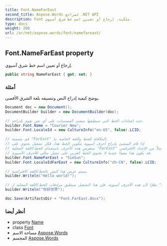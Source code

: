 ```yaml
---
title: Font.NameFarEast
second_title: Aspose.Words لمراجع .NET API
description: Font ملكية. إرجاع أو تعيين اسم خط شرق آسيوي.
type: docs
weight: 260
url: /ar/net/aspose.words/font/namefareast/
---
```

## Font.NameFarEast property

إرجاع أو تعيين اسم خط شرق آسيوي.

```csharp
public string NameFarEast { get; set; }
```

### أمثلة

يوضح كيفية إدراج النص وتنسيقه بلغة الشرق الأقصى.

```csharp
Document doc = new Document();
DocumentBuilder builder = new DocumentBuilder(doc);

// حدد إعدادات الخط التي سيطبقها منشئ المستندات على أي نص يقوم بإدراجه.
builder.Font.Name = "Courier New";
builder.Font.LocaleId = new CultureInfo("en-US", false).LCID;

// قم بتسمية "FarEast" المكافئة للخط واللغة الخاصة بنا.
// إذا قام المنشئ بإدراج أحرف آسيوية بتكوين الخط هذا، فكل تشغيل يحتوي على
// ستعرض هذه الأحرف باستخدام الخط/اللغة المحلية "FarEast" بدلاً من الإعداد الافتراضي.
// قد يكون هذا مفيدًا عندما لا يحتوي الخط الغربي على تمثيل مثالي للأحرف الآسيوية.
builder.Font.NameFarEast = "SimSun";
builder.Font.LocaleIdFarEast = new CultureInfo("zh-CN", false).LCID;

// سيتم عرض هذا النص بالخط/اللغة الافتراضية.
builder.Writeln("Hello world!");

// نظرًا لأن هذه الأحرف آسيوية، فإن هذا التشغيل سيطبق مرادفات الخط/اللغة المحلية لـ "FarEast".
builder.Writeln("你好世界");

doc.Save(ArtifactsDir + "Font.FarEast.docx");
```

### أنظر أيضا

* property [Name](../name/)
* class [Font](../)
* مساحة الاسم [Aspose.Words](../../font/)
* المجسم [Aspose.Words](../../../)


